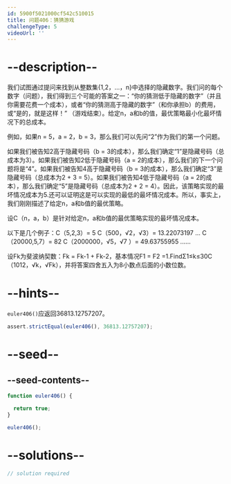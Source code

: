 ```yaml
---
id: 5900f5021000cf542c510015
title: 问题406：猜猜游戏
challengeType: 5
videoUrl: ''
---
```


# --description--

我们试图通过提问来找到从整数集{1,2，...，n}中选择的隐藏数字。我们问的每个数字（问题），我们得到三个可能的答案之一：“你的猜测低于隐藏的数字”（并且你需要花费一个成本），或者“你的猜测高于隐藏的数字”（和你承担b）的费用，或“是的，就是这样！” （游戏结束）。给定n，a和b的值，最优策略最小化最坏情况下的总成本。

例如，如果n = 5，a = 2，b = 3，那么我们可以先问“2”作为我们的第一个问题。

如果我们被告知2高于隐藏号码（b = 3的成本），那么我们确定“1”是隐藏号码（总成本为3）。如果我们被告知2低于隐藏号码（a = 2的成本），那么我们的下一个问题将是“4”。如果我们被告知4高于隐藏号码（b = 3的成本），那么我们确定“3”是隐藏号码（总成本为2 + 3 = 5）。如果我们被告知4低于隐藏号码（a = 2的成本），那么我们确定“5”是隐藏号码（总成本为2 + 2 = 4）。因此，该策略实现的最坏情况成本为5.还可以证明这是可以实现的最低的最坏情况成本。所以，事实上，我们刚刚描述了给定n，a和b值的最优策略。

设C（n，a，b）是针对给定n，a和b值的最优策略实现的最坏情况成本。

以下是几个例子：C（5,2,3）= 5 C（500，√2，√3）= 13.22073197 ... C（20000,5,7）= 82 C（2000000，√5，√7 ）= 49.63755955 ......

设Fk为斐波纳契数：Fk = Fk-1 + Fk-2，基本情况F1 = F2 =1.FindΣ1≤k≤30C（1012，√k，√Fk），并将答案四舍五入为8小数点后面的小数位数。

# --hints--

`euler406()`应返回36813.12757207。

```js
assert.strictEqual(euler406(), 36813.12757207);
```

# --seed--

## --seed-contents--

```js
function euler406() {

  return true;
}

euler406();
```

# --solutions--

```js
// solution required
```
